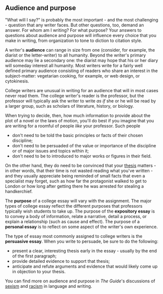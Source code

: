 Audience and purpose
--------------------

"What will I say?" is probably the most important - and the most
challenging - question that any writer faces. But other questions, too,
demand an answer. For whom am I writing? For what purpose? Your answers
to questions about audience and purpose will influence every choice that
you make in writing, from organization to tone to diction to citation
style.

A writer's **audience** can range in size from one (consider, for
example, the diarist or the letter-writer) to all humanity. Beyond the
writer's primary audience may lie a secondary one: the diarist may hope
that his or her diary will someday interest all humanity. Most writers
write for a fairly well defined primary audience consisting of readers
who share an interest in the subject-matter: vegetarian cooking, for
example, or web design, or cytokinesis.

College writers are unusual in writing for an audience that will in most
cases never read them. The college writer's reader is the professor, but
the professor will typically ask the writer to write *as if* she or he
will be read by a larger group, such as scholars of literature, history,
or biology.

When trying to decide, then, how much information to provide about the
plot of a novel or the laws of motion, you'll do best if you imagine
that you are writing for a roomful of people *like* your professor. Such
people

-   don't need to be told the basic principles or facts of their chosen
    discipline;
-   don't need to be persuaded of the value or importance of the
    discipline or of major issues and topics within it;
-   don't need to be to introduced to major works or figures in
    their field.

On the other hand, they do need to be convinced that your
[thesis](?pg=topics/organization.html#thesis) matters - in other words,
that their time is not wasted reading what you've written - and they
usually appreciate being reminded of small facts that even a specialist
may forget, such as how far the protagonist walked to get to London or
how long after getting there he was arrested for stealing a
handkerchief.

The **purpose** of a college essay will vary with the assignment. The
major types of college essay reflect the different purposes that
professors typically wish students to take up. The purpose of the
**expository essay** is to convey a body of information, relate a
narrative, detail a process, or explain a relationship (such as cause
and effect). The purpose of a **personal essay** is to reflect on some
aspect of the writer's own experience.

The type of essay most commonly assigned to college writers is the
**persuasive essay**. When you write to persuade, be sure to do the
following:

-   present a clear, interesting thesis early in the essay - usually by
    the end of the first paragraph;
-   provide detailed evidence to support that thesis;
-   anticipate and refute arguments and evidence that would likely come
    up in objection to your thesis.

You can find more on audience and purpose in *The Guide*'s discussions
of [sexism](?pg=topics/conventions.html#sexism) and
[racism](?pg=topics/conventions.html#racism) in language and writing.
